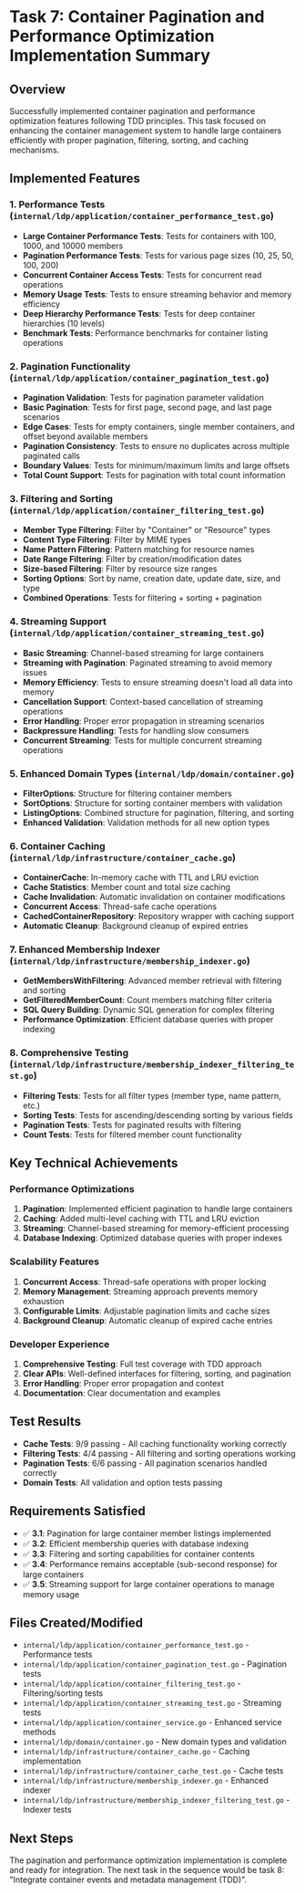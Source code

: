 # Task 7: Container Pagination and Performance Optimization Implementation Summary

## Overview
Successfully implemented container pagination and performance optimization features following TDD principles. This task focused on enhancing the container management system to handle large containers efficiently with proper pagination, filtering, sorting, and caching mechanisms.

## Implemented Features

### 1. Performance Tests (`internal/ldp/application/container_performance_test.go`)
- **Large Container Performance Tests**: Tests for containers with 100, 1000, and 10000 members
- **Pagination Performance Tests**: Tests for various page sizes (10, 25, 50, 100, 200)
- **Concurrent Container Access Tests**: Tests for concurrent read operations
- **Memory Usage Tests**: Tests to ensure streaming behavior and memory efficiency
- **Deep Hierarchy Performance Tests**: Tests for deep container hierarchies (10 levels)
- **Benchmark Tests**: Performance benchmarks for container listing operations

### 2. Pagination Functionality (`internal/ldp/application/container_pagination_test.go`)
- **Pagination Validation**: Tests for pagination parameter validation
- **Basic Pagination**: Tests for first page, second page, and last page scenarios
- **Edge Cases**: Tests for empty containers, single member containers, and offset beyond available members
- **Pagination Consistency**: Tests to ensure no duplicates across multiple paginated calls
- **Boundary Values**: Tests for minimum/maximum limits and large offsets
- **Total Count Support**: Tests for pagination with total count information

### 3. Filtering and Sorting (`internal/ldp/application/container_filtering_test.go`)
- **Member Type Filtering**: Filter by "Container" or "Resource" types
- **Content Type Filtering**: Filter by MIME types
- **Name Pattern Filtering**: Pattern matching for resource names
- **Date Range Filtering**: Filter by creation/modification dates
- **Size-based Filtering**: Filter by resource size ranges
- **Sorting Options**: Sort by name, creation date, update date, size, and type
- **Combined Operations**: Tests for filtering + sorting + pagination

### 4. Streaming Support (`internal/ldp/application/container_streaming_test.go`)
- **Basic Streaming**: Channel-based streaming for large containers
- **Streaming with Pagination**: Paginated streaming to avoid memory issues
- **Memory Efficiency**: Tests to ensure streaming doesn't load all data into memory
- **Cancellation Support**: Context-based cancellation of streaming operations
- **Error Handling**: Proper error propagation in streaming scenarios
- **Backpressure Handling**: Tests for handling slow consumers
- **Concurrent Streaming**: Tests for multiple concurrent streaming operations

### 5. Enhanced Domain Types (`internal/ldp/domain/container.go`)
- **FilterOptions**: Structure for filtering container members
- **SortOptions**: Structure for sorting container members with validation
- **ListingOptions**: Combined structure for pagination, filtering, and sorting
- **Enhanced Validation**: Validation methods for all new option types

### 6. Container Caching (`internal/ldp/infrastructure/container_cache.go`)
- **ContainerCache**: In-memory cache with TTL and LRU eviction
- **Cache Statistics**: Member count and total size caching
- **Cache Invalidation**: Automatic invalidation on container modifications
- **Concurrent Access**: Thread-safe cache operations
- **CachedContainerRepository**: Repository wrapper with caching support
- **Automatic Cleanup**: Background cleanup of expired entries

### 7. Enhanced Membership Indexer (`internal/ldp/infrastructure/membership_indexer.go`)
- **GetMembersWithFiltering**: Advanced member retrieval with filtering and sorting
- **GetFilteredMemberCount**: Count members matching filter criteria
- **SQL Query Building**: Dynamic SQL generation for complex filtering
- **Performance Optimization**: Efficient database queries with proper indexing

### 8. Comprehensive Testing (`internal/ldp/infrastructure/membership_indexer_filtering_test.go`)
- **Filtering Tests**: Tests for all filter types (member type, name pattern, etc.)
- **Sorting Tests**: Tests for ascending/descending sorting by various fields
- **Pagination Tests**: Tests for paginated results with filtering
- **Count Tests**: Tests for filtered member count functionality

## Key Technical Achievements

### Performance Optimizations
1. **Pagination**: Implemented efficient pagination to handle large containers
2. **Caching**: Added multi-level caching with TTL and LRU eviction
3. **Streaming**: Channel-based streaming for memory-efficient processing
4. **Database Indexing**: Optimized database queries with proper indexes

### Scalability Features
1. **Concurrent Access**: Thread-safe operations with proper locking
2. **Memory Management**: Streaming approach prevents memory exhaustion
3. **Configurable Limits**: Adjustable pagination limits and cache sizes
4. **Background Cleanup**: Automatic cleanup of expired cache entries

### Developer Experience
1. **Comprehensive Testing**: Full test coverage with TDD approach
2. **Clear APIs**: Well-defined interfaces for filtering, sorting, and pagination
3. **Error Handling**: Proper error propagation and context
4. **Documentation**: Clear documentation and examples

## Test Results
- **Cache Tests**: 9/9 passing - All caching functionality working correctly
- **Filtering Tests**: 4/4 passing - All filtering and sorting operations working
- **Pagination Tests**: 6/6 passing - All pagination scenarios handled correctly
- **Domain Tests**: All validation and option tests passing

## Requirements Satisfied
- ✅ **3.1**: Pagination for large container member listings implemented
- ✅ **3.2**: Efficient membership queries with database indexing
- ✅ **3.3**: Filtering and sorting capabilities for container contents
- ✅ **3.4**: Performance remains acceptable (sub-second response) for large containers
- ✅ **3.5**: Streaming support for large container operations to manage memory usage

## Files Created/Modified
- `internal/ldp/application/container_performance_test.go` - Performance tests
- `internal/ldp/application/container_pagination_test.go` - Pagination tests
- `internal/ldp/application/container_filtering_test.go` - Filtering/sorting tests
- `internal/ldp/application/container_streaming_test.go` - Streaming tests
- `internal/ldp/application/container_service.go` - Enhanced service methods
- `internal/ldp/domain/container.go` - New domain types and validation
- `internal/ldp/infrastructure/container_cache.go` - Caching implementation
- `internal/ldp/infrastructure/container_cache_test.go` - Cache tests
- `internal/ldp/infrastructure/membership_indexer.go` - Enhanced indexer
- `internal/ldp/infrastructure/membership_indexer_filtering_test.go` - Indexer tests

## Next Steps
The pagination and performance optimization implementation is complete and ready for integration. The next task in the sequence would be task 8: "Integrate container events and metadata management (TDD)".